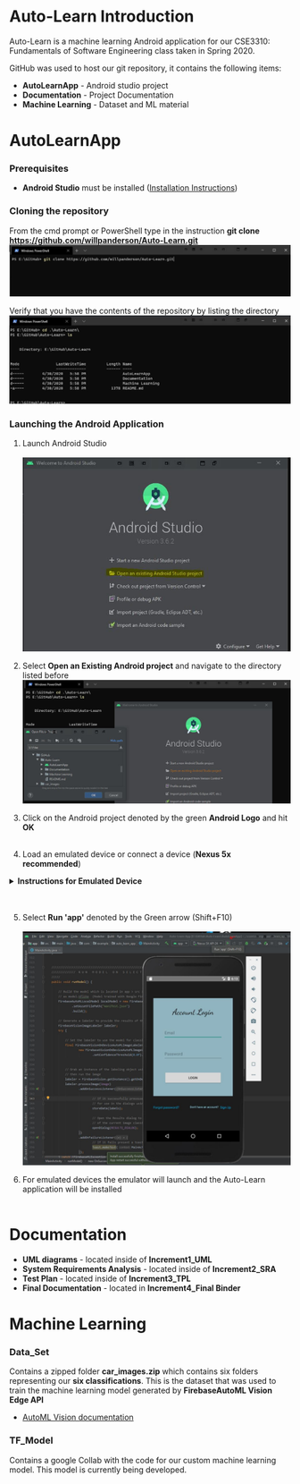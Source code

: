 # Auto-Learn Introduction
Auto-Learn is a machine learning Android application for our CSE3310: Fundamentals of Software Engineering class taken in Spring 2020. 

GitHub was used to host our git repository, it contains the following items:

* **AutoLearnApp** - Android studio project
* **Documentation** - Project Documentation
* **Machine Learning** - Dataset and ML material

# AutoLearnApp
### Prerequisites
* **Android Studio** must be installed ([Installation Instructions](https://developer.android.com/studio))

### Cloning the repository
From the cmd prompt or PowerShell type in the instruction 
**git clone https://github.com/willpanderson/Auto-Learn.git**
![](Documentation/Readme_Images/clone_repo.JPG)

Verify that you have the contents of the repository by listing the directory
![](Documentation/Readme_Images/list_repo.JPG)

### Launching the Android Application
1. Launch Android Studio <br /> <br />
![](Documentation/Readme_Images/open_android_studio.JPG)

2. Select **Open an Existing Android project** and navigate to the directory listed before 
![](Documentation/Readme_Images/find_android_project.JPG)

3. Click on the Android project denoted by the green **Android Logo** and hit **OK** <br /> <br />

4. Load an emulated device or connect a device (**Nexus 5x recommended**) <br />
  <details><summary><b>Instructions for Emulated Device</b></summary>
  1. From the Android Studio application, up at the top select **No Devices**
  ![](Documentation/Readme_Images/no_devices.JPG)
  
  2. Select **Open AVD Manager**
  ![](Documentation/Readme_Images/device_manager.JPG)
 
  3. From Device Manager select **Create Virtual Device**
  
  4. Select a device (**Nexus 5X** for testing purposes) and click **Next**
  ![](Documentation/Readme_Images/select_device.JPG)
  
  5. Choose Android version (**Nougat 7.0 minimum**) and click **Next**
  ![](Documentation/Readme_Images/android_version.JPG)
  
  6. Keep default settings and press **Finish**
  ![](Documentation/Readme_Images/default_settings.JPG)
  
  7. If the virtual device was created it will be displayed in the Device Manager
  ![](Documentation/Readme_Images/device_created.JPG)
    
</details> <br /> <br />

5. Select **Run 'app'** denoted by the Green arrow (Shift+F10) <br /> <br />
![](Documentation/Readme_Images/run_app.JPG)

6. For emulated devices the emulator will launch and the Auto-Learn application will be installed <br /> <br />

# Documentation
* **UML diagrams** - located inside of **Increment1_UML**
* **System Requirements Analysis** - located inside of **Increment2_SRA**
* **Test Plan** - located inside of **Increment3_TPL**
* **Final Documentation** - located in **Increment4_Final Binder**

# Machine Learning
### Data_Set
Contains a zipped folder **car_images.zip** which contains six folders representing our **six classifications**.
This is the dataset that was used to train the machine learning model generated by **FirebaseAutoML Vision Edge API**
* [AutoML Vision documentation](https://cloud.google.com/vision/automl/docs)

### TF_Model
Contains a google Collab with the code for our custom machine learning model. This model is currently being developed.


